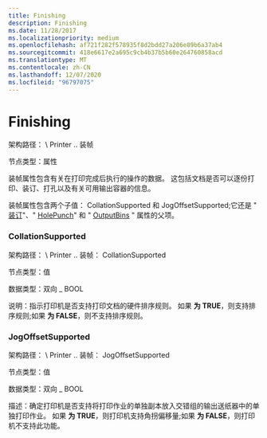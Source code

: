 ```yaml
---
title: Finishing
description: Finishing
ms.date: 11/28/2017
ms.localizationpriority: medium
ms.openlocfilehash: af721f282f578935f8d2bdd27a206e89b6a37ab4
ms.sourcegitcommit: 418e6617e2a695c9cb4b37b5b60e264760858acd
ms.translationtype: MT
ms.contentlocale: zh-CN
ms.lasthandoff: 12/07/2020
ms.locfileid: "96797075"
---
```

# <a name="finishing"></a>Finishing


架构路径： \\ Printer .. 装帧

节点类型：属性

装帧属性包含有关在打印完成后执行的操作的数据。 这包括文档是否可以逐份打印、装订、打孔以及有关可用输出容器的信息。

装帧属性包含两个子值： CollationSupported 和 JogOffsetSupported;它还是 " [装订](staple3.md)"、" [HolePunch](holepunch3.md)" 和 " [OutputBins](outputbins2.md) " 属性的父项。

### <a name="span-idcollationsupportedspanspan-idcollationsupportedspan-collationsupported"></a><span id="collationsupported"></span><span id="COLLATIONSUPPORTED"></span> CollationSupported

架构路径： \\ Printer .. 装帧： CollationSupported

节点类型：值

数据类型：双向 \_ BOOL

说明：指示打印机是否支持打印文档的硬件排序规则。 如果 **为 TRUE**，则支持排序规则;如果 **为 FALSE**，则不支持排序规则。

### <a name="span-idjogoffsetsupportedspanspan-idjogoffsetsupportedspan-jogoffsetsupported"></a><span id="jogoffsetsupported"></span><span id="JOGOFFSETSUPPORTED"></span> JogOffsetSupported

架构路径： \\ Printer .. 装帧： JogOffsetSupported

节点类型：值

数据类型：双向 \_ BOOL

描述：确定打印机是否支持将打印作业的单独副本放入交错组的输出送纸器中的单独打印作业。 如果 **为 TRUE**，则打印机支持角拐偏移量;如果 **为 FALSE**，则打印机不支持此功能。

 

 




